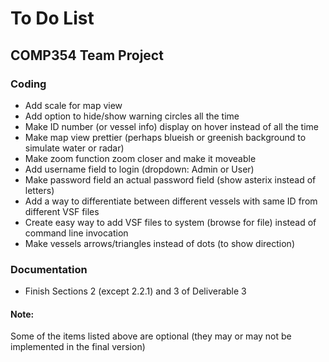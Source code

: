 To Do List
=======
## COMP354 Team Project

### Coding

* Add scale for map view
* Add option to hide/show warning circles all the time
* Make ID number (or vessel info) display on hover instead of all the time
* Make map view prettier (perhaps blueish or greenish background to simulate water or radar)
* Make zoom function zoom closer and make it moveable
* Add username field to login (dropdown: Admin or User)
* Make password field an actual password field (show asterix instead of letters)
* Add a way to differentiate between different vessels with same ID from different VSF files
* Create easy way to add VSF files to system (browse for file) instead of command line invocation
* Make vessels arrows/triangles instead of dots (to show direction)

### Documentation

* Finish Sections 2 (except 2.2.1) and 3 of Deliverable 3

#### Note:
Some of the items listed above are optional (they may or may not be implemented in the final version)
